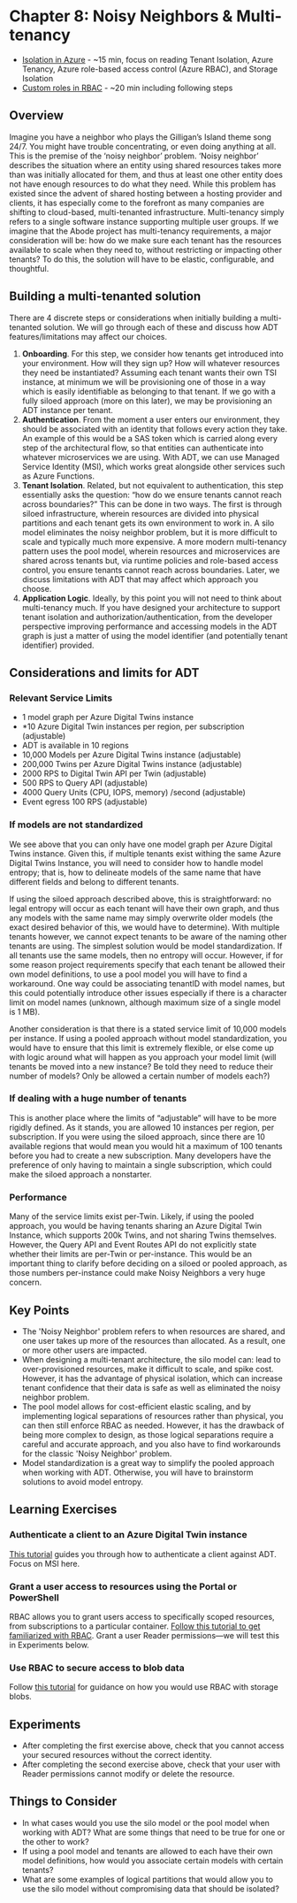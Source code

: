 # Chapter 8: Noisy Neighbors & Multi-tenancy

- [Isolation in Azure](https://docs.microsoft.com/en-us/azure/security/fundamentals/isolation-choices) - ~15 min, focus on reading Tenant Isolation, Azure Tenancy, Azure role-based access control (Azure RBAC), and Storage Isolation
- [Custom roles in RBAC](https://docs.microsoft.com/en-us/azure/role-based-access-control/custom-roles) - ~20 min including following steps

## Overview

Imagine you have a neighbor who plays the Gilligan’s Island theme song 24/7. You might have trouble concentrating, or even doing anything at all. This is the premise of the ‘noisy neighbor’ problem. ‘Noisy neighbor’ describes the situation where an entity using shared resources takes more than was initially allocated for them, and thus at least one other entity does not have enough resources to do what they need.
While this problem has existed since the advent of shared hosting between a hosting provider and clients, it has especially come to the forefront as many companies are shifting to cloud-based, multi-tenanted infrastructure. Multi-tenancy simply refers to a single software instance supporting multiple user groups.
If we imagine that the Abode project has multi-tenancy requirements, a major consideration will be: how do we make sure each tenant has the resources available to scale when they need to, without restricting or impacting other tenants? To do this, the solution will have to be elastic, configurable, and thoughtful.

## Building a multi-tenanted solution

There are 4 discrete steps or considerations when initially building a multi-tenanted solution. We will go through each of these and discuss how ADT features/limitations may affect our choices.

1. **Onboarding**. For this step, we consider how tenants get introduced into your environment. How will they sign up? How will whatever resources they need be instantiated? Assuming each tenant wants their own TSI instance, at minimum we will be provisioning one of those in a way which is easily identifiable as belonging to that tenant. If we go with a fully siloed approach (more on this later), we may be provisioning an ADT instance per tenant.
1. **Authentication**. From the moment a user enters our environment, they should be associated with an identity that follows every action they take. An example of this would be a SAS token which is carried along every step of the architectural flow, so that entities can authenticate into whatever microservices we are using. With ADT, we can use Managed Service Identity (MSI), which works great alongside other services such as Azure Functions.
1. **Tenant Isolation**. Related, but not equivalent to authentication, this step essentially asks the question: “how do we ensure tenants cannot reach across boundaries?” This can be done in two ways. The first is through siloed infrastructure, wherein resources are divided into physical partitions and each tenant gets its own environment to work in. A silo model eliminates the noisy neighbor problem, but it is more difficult to scale and typically much more expensive. A more modern multi-tenancy pattern uses the pool model, wherein resources and microservices are shared across tenants but, via runtime policies and role-based access control, you ensure tenants cannot reach across boundaries. Later, we discuss limitations with ADT that may affect which approach you choose.
1. **Application Logic**. Ideally, by this point you will not need to think about multi-tenancy much. If you have designed your architecture to support tenant isolation and authorization/authentication, from the developer perspective improving performance and accessing models in the ADT graph is just a matter of using the model identifier (and potentially tenant identifier) provided.

## Considerations and limits for ADT

### **Relevant Service Limits**

- 1 model graph per Azure Digital Twins instance
- *10 Azure Digital Twin instances per region, per subscription (adjustable)
- ADT is available in 10 regions
- 10,000 Models per Azure Digital Twins instance (adjustable)
- 200,000 Twins per Azure Digital Twins instance (adjustable)
- 2000 RPS to Digital Twin API per Twin (adjustable)
- 500 RPS to Query API (adjustable)
- 4000 Query Units (CPU, IOPS, memory) /second (adjustable)
- Event egress 100 RPS (adjustable)

### **If models are not standardized**

We see above that you can only have one model graph per Azure Digital Twins instance. Given this, if multiple tenants exist withing the same Azure Digital Twins Instance, you will need to consider how to handle model entropy; that is, how to delineate models of the same name that have different fields and belong to different tenants.

If using the siloed approach described above, this is straightforward: no legal entropy will occur as each tenant will have their own graph, and thus any models with the same name may simply overwrite older models (the exact desired behavior of this, we would have to determine). 
With multiple tenants however, we cannot expect tenants to be aware of the naming other tenants are using. The simplest solution would be model standardization. If all tenants use the same models, then no entropy will occur. However, if for some reason project requirements specify that each tenant be allowed their own model definitions, to use a pool model you will have to find a workaround. One way could be associating tenantID with model names, but this could potentially introduce other issues especially if there is a character limit on model names (unknown, although maximum size of a single model is 1 MB). 

Another consideration is that there is a stated service limit of 10,000 models per instance. If using a pooled approach without model standardization, you would have to ensure that this limit is extremely flexible, or else come up with logic around what will happen as you approach your model limit (will tenants be moved into a new instance? Be told they need to reduce their number of models? Only be allowed a certain number of models each?)

### **If dealing with a huge number of tenants**

This is another place where the limits of “adjustable” will have to be more rigidly defined. As it stands, you are allowed 10 instances per region, per subscription. If you were using the siloed approach, since there are 10 available regions that would mean you would hit a maximum of 100 tenants before you had to create a new subscription. Many developers have the preference of only having to maintain a single subscription, which could make the siloed approach a nonstarter.

### **Performance**

Many of the service limits exist per-Twin. Likely, if using the pooled approach, you would be having tenants sharing an Azure Digital Twin Instance, which supports 200k Twins, and not sharing Twins themselves. However, the Query API and Event Routes API do not explicitly state whether their limits are per-Twin or per-instance. This would be an important thing to clarify before deciding on a siloed or pooled approach, as those numbers per-instance could make Noisy Neighbors a very huge concern.

## Key Points

- The 'Noisy Neighbor' problem refers to when resources are shared, and one user takes up more of the resources than allocated. As a result, one or more other users are impacted.
- When designing a multi-tenant architecture, the silo model can: lead to over-provisioned resources, make it difficult to scale, and spike cost. However, it has the advantage of physical isolation, which can increase tenant confidence that their data is safe as well as eliminated the noisy neighbor problem.
- The pool model allows for cost-efficient elastic scaling, and by implementing logical separations of resources rather than physical, you can then still enforce RBAC as needed. However, it has the drawback of being more complex to design, as those logical separations require a careful and accurate approach, and you also have to find workarounds for the classic 'Noisy Neighbor' problem.
- Model standardization is a great way to simplify the pooled approach when working with ADT. Otherwise, you will have to brainstorm solutions to avoid model entropy.

## Learning Exercises

### Authenticate a client to an Azure Digital Twin instance

[This tutorial]( https://docs.microsoft.com/en-us/azure/digital-twins/how-to-authenticate-client) guides you through how to authenticate a client against ADT. Focus on MSI here.

### Grant a user access to resources using the Portal or PowerShell

RBAC allows you to grant users access to specifically scoped resources, from subscriptions to a particular container. [Follow this tutorial to get familiarized with RBAC](https://docs.microsoft.com/en-us/azure/role-based-access-control/tutorial-role-assignments-user-powershell). Grant a user Reader permissions—we will test this in Experiments below.

### Use RBAC to secure access to blob data

Follow [this tutorial](https://docs.microsoft.com/en-us/azure/storage/common/storage-auth-aad-rbac-portal) for guidance on how you would use RBAC with storage blobs.

## Experiments

- After completing the first exercise above, check that you cannot access your secured resources without the correct identity.
- After completing the second exercise above, check that your user with Reader permissions cannot modify or delete the resource.

## Things to Consider

- In what cases would you use the silo model or the pool model when working with ADT? What are some things that need to be true for one or the other to work?
- If using a pool model and tenants are allowed to each have their own model definitions, how would you associate certain models with certain tenants?
- What are some examples of logical partitions that would allow you to use the silo model without compromising data that should be isolated?
